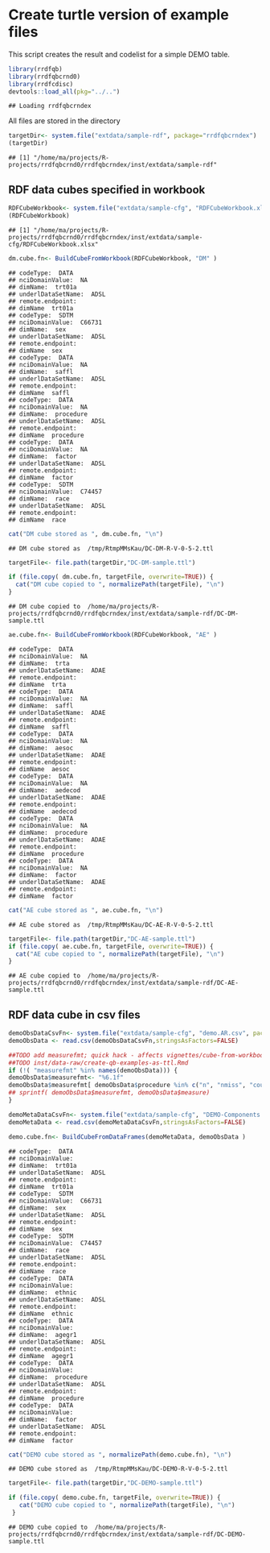 Create turtle version of example files
======================================

This script creates the result and codelist for a simple DEMO table.

``` r
library(rrdfqb)
library(rrdfqbcrnd0)
library(rrdfcdisc)
devtools::load_all(pkg="../..")
```

    ## Loading rrdfqbcrndex

All files are stored in the directory

``` r
targetDir<- system.file("extdata/sample-rdf", package="rrdfqbcrndex")
(targetDir)
```

    ## [1] "/home/ma/projects/R-projects/rrdfqbcrnd0/rrdfqbcrndex/inst/extdata/sample-rdf"

RDF data cubes specified in workbook
------------------------------------

``` r
RDFCubeWorkbook<- system.file("extdata/sample-cfg", "RDFCubeWorkbook.xlsx", package="rrdfqbcrndex")
(RDFCubeWorkbook)
```

    ## [1] "/home/ma/projects/R-projects/rrdfqbcrnd0/rrdfqbcrndex/inst/extdata/sample-cfg/RDFCubeWorkbook.xlsx"

``` r
dm.cube.fn<- BuildCubeFromWorkbook(RDFCubeWorkbook, "DM" )
```

    ## codeType:  DATA 
    ## nciDomainValue:  NA 
    ## dimName:  trt01a 
    ## underlDataSetName:  ADSL 
    ## remote.endpoint:  
    ## dimName  trt01a 
    ## codeType:  SDTM 
    ## nciDomainValue:  C66731 
    ## dimName:  sex 
    ## underlDataSetName:  ADSL 
    ## remote.endpoint:  
    ## dimName  sex 
    ## codeType:  DATA 
    ## nciDomainValue:  NA 
    ## dimName:  saffl 
    ## underlDataSetName:  ADSL 
    ## remote.endpoint:  
    ## dimName  saffl 
    ## codeType:  DATA 
    ## nciDomainValue:  NA 
    ## dimName:  procedure 
    ## underlDataSetName:  ADSL 
    ## remote.endpoint:  
    ## dimName  procedure 
    ## codeType:  DATA 
    ## nciDomainValue:  NA 
    ## dimName:  factor 
    ## underlDataSetName:  ADSL 
    ## remote.endpoint:  
    ## dimName  factor 
    ## codeType:  SDTM 
    ## nciDomainValue:  C74457 
    ## dimName:  race 
    ## underlDataSetName:  ADSL 
    ## remote.endpoint:  
    ## dimName  race

``` r
cat("DM cube stored as ", dm.cube.fn, "\n")
```

    ## DM cube stored as  /tmp/RtmpMMsKau/DC-DM-R-V-0-5-2.ttl

``` r
targetFile<- file.path(targetDir,"DC-DM-sample.ttl")

if (file.copy( dm.cube.fn, targetFile, overwrite=TRUE)) {
  cat("DM cube copied to ", normalizePath(targetFile), "\n")
}
```

    ## DM cube copied to  /home/ma/projects/R-projects/rrdfqbcrnd0/rrdfqbcrndex/inst/extdata/sample-rdf/DC-DM-sample.ttl

``` r
ae.cube.fn<- BuildCubeFromWorkbook(RDFCubeWorkbook, "AE" )
```

    ## codeType:  DATA 
    ## nciDomainValue:  NA 
    ## dimName:  trta 
    ## underlDataSetName:  ADAE 
    ## remote.endpoint:  
    ## dimName  trta 
    ## codeType:  DATA 
    ## nciDomainValue:  NA 
    ## dimName:  saffl 
    ## underlDataSetName:  ADAE 
    ## remote.endpoint:  
    ## dimName  saffl 
    ## codeType:  DATA 
    ## nciDomainValue:  NA 
    ## dimName:  aesoc 
    ## underlDataSetName:  ADAE 
    ## remote.endpoint:  
    ## dimName  aesoc 
    ## codeType:  DATA 
    ## nciDomainValue:  NA 
    ## dimName:  aedecod 
    ## underlDataSetName:  ADAE 
    ## remote.endpoint:  
    ## dimName  aedecod 
    ## codeType:  DATA 
    ## nciDomainValue:  NA 
    ## dimName:  procedure 
    ## underlDataSetName:  ADAE 
    ## remote.endpoint:  
    ## dimName  procedure 
    ## codeType:  DATA 
    ## nciDomainValue:  NA 
    ## dimName:  factor 
    ## underlDataSetName:  ADAE 
    ## remote.endpoint:  
    ## dimName  factor

``` r
cat("AE cube stored as ", ae.cube.fn, "\n")
```

    ## AE cube stored as  /tmp/RtmpMMsKau/DC-AE-R-V-0-5-2.ttl

``` r
targetFile<- file.path(targetDir,"DC-AE-sample.ttl")
if (file.copy( ae.cube.fn, targetFile, overwrite=TRUE)) {
  cat("AE cube copied to ", normalizePath(targetFile), "\n")
}
```

    ## AE cube copied to  /home/ma/projects/R-projects/rrdfqbcrnd0/rrdfqbcrndex/inst/extdata/sample-rdf/DC-AE-sample.ttl

RDF data cube in csv files
--------------------------

``` r
demoObsDataCsvFn<- system.file("extdata/sample-cfg", "demo.AR.csv", package="rrdfqbcrndex")
demoObsData <- read.csv(demoObsDataCsvFn,stringsAsFactors=FALSE)

##TODO add measurefmt; quick hack - affects vignettes/cube-from-workbook.Rmd and
##TODO inst/data-raw/create-qb-examples-as-ttl.Rmd
if (!( "measurefmt" %in% names(demoObsData))) {
demoObsData$measurefmt<- "%6.1f"
demoObsData$measurefmt[ demoObsData$procedure %in% c("n", "nmiss", "count") ]<- "%6.0f"
## sprintf( demoObsData$measurefmt, demoObsData$measure)
}

demoMetaDataCsvFn<- system.file("extdata/sample-cfg", "DEMO-Components.csv", package="rrdfqbcrndex")
demoMetaData <- read.csv(demoMetaDataCsvFn,stringsAsFactors=FALSE)

demo.cube.fn<- BuildCubeFromDataFrames(demoMetaData, demoObsData )
```

    ## codeType:  DATA 
    ## nciDomainValue:   
    ## dimName:  trt01a 
    ## underlDataSetName:  ADSL 
    ## remote.endpoint:  
    ## dimName  trt01a 
    ## codeType:  SDTM 
    ## nciDomainValue:  C66731 
    ## dimName:  sex 
    ## underlDataSetName:  ADSL 
    ## remote.endpoint:  
    ## dimName  sex 
    ## codeType:  SDTM 
    ## nciDomainValue:  C74457 
    ## dimName:  race 
    ## underlDataSetName:  ADSL 
    ## remote.endpoint:  
    ## dimName  race 
    ## codeType:  DATA 
    ## nciDomainValue:   
    ## dimName:  ethnic 
    ## underlDataSetName:  ADSL 
    ## remote.endpoint:  
    ## dimName  ethnic 
    ## codeType:  DATA 
    ## nciDomainValue:   
    ## dimName:  agegr1 
    ## underlDataSetName:  ADSL 
    ## remote.endpoint:  
    ## dimName  agegr1 
    ## codeType:  DATA 
    ## nciDomainValue:   
    ## dimName:  procedure 
    ## underlDataSetName:  ADSL 
    ## remote.endpoint:  
    ## dimName  procedure 
    ## codeType:  DATA 
    ## nciDomainValue:   
    ## dimName:  factor 
    ## underlDataSetName:  ADSL 
    ## remote.endpoint:  
    ## dimName  factor

``` r
cat("DEMO cube stored as ", normalizePath(demo.cube.fn), "\n")
```

    ## DEMO cube stored as  /tmp/RtmpMMsKau/DC-DEMO-R-V-0-5-2.ttl

``` r
targetFile<- file.path(targetDir,"DC-DEMO-sample.ttl")

if (file.copy( demo.cube.fn, targetFile, overwrite=TRUE)) {
   cat("DEMO cube copied to ", normalizePath(targetFile), "\n")
 }
```

    ## DEMO cube copied to  /home/ma/projects/R-projects/rrdfqbcrnd0/rrdfqbcrndex/inst/extdata/sample-rdf/DC-DEMO-sample.ttl
